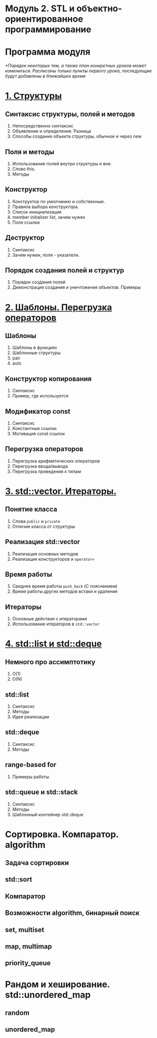 Модуль 2. STL и объектно-ориентированное программирование
=====

# Программа модуля

_*Порядок некоторых тем, а также план конкретных уроков может измениться. Расписаны только пункты первого урока, последующие будут добавлены в ближайшее время_

[1. Структуры](l1/)
====

## Синтаксис структуры, полей и методов
1. Непосредственно синтаксис
2. Объявление и определение. Разница
3. Способы создания объекта структуры, обычное и через new


## Поля и методы
1. Использование полей внутри структуры и вне.
2. Слово this.
5. Методы


## Конструктор
1. Конструктор по умолчанию и собственные.
2. Правила выбора конструктора. 
3. Список инициализации
4. member initializer list, зачем нужен
5. Поля ссылки

## Деструктор
1. Синтаксис
2. Зачем нужен, поля - указатели.

## Порядок создания полей и структур
1. Порядок создания полей
2. Демонстрация создания и уничтожения объектов. Примеры



[2. Шаблоны. Перегрузка операторов](l2/)
====

## Шаблоны 
1. Шаблоны в функциях
2. Шаблонные структуры
3. pair
4. auto

## Конструктор копирования
1. Синтаксис
2. Пример, где используется
 

## Модификатор  const
1. Синтаксис
2. Константные ссылки
3. Мотивация const ссылок

## Перегрузка операторов
1. Перегрузка арифметических операторов
2. Перегрузка ввода/вывода
3. Перегрузка приведения к типам



[3. std::vector. Итераторы.](l3/)
====

## Понятие класса
1. Слова `public` и `private`
2. Отличие класса от структуры

## Реализация std::vector
1. Реализация основных методов
2. Реализация конструкторов и `operator=`

## Время работы
1. Среднее время работы `push_back` (С пояснением)
2. Время работы других методов встаки и удаления

## Итераторы
1. Основные действия с итераторами
2. Использование итераторов в `std::vector`


[4. std::list и std::deque](l4/)
====

## Немного про ассимптотику
1. O(1)
2. O(N)

## std::list
1. Синтаксис
2. Методы
3. Идея реализации

## std::deque
1. Синтаксис
2. Методы

## range-based for
1. Примеры работы

## std::queue и std::stack
1. Синтаксис
2. Методы
3. Шаблонный контейнер std::deque

Сортировка. Компаратор. algorithm
====
## Задача сортировки
## std::sort
## Компаратор
## Возможности algorithm, бинарный поиск
## set, multiset
## map, multimap
## priority_queue

Рандом и хеширование. std::unordered_map
====
## random
## unordered_map
